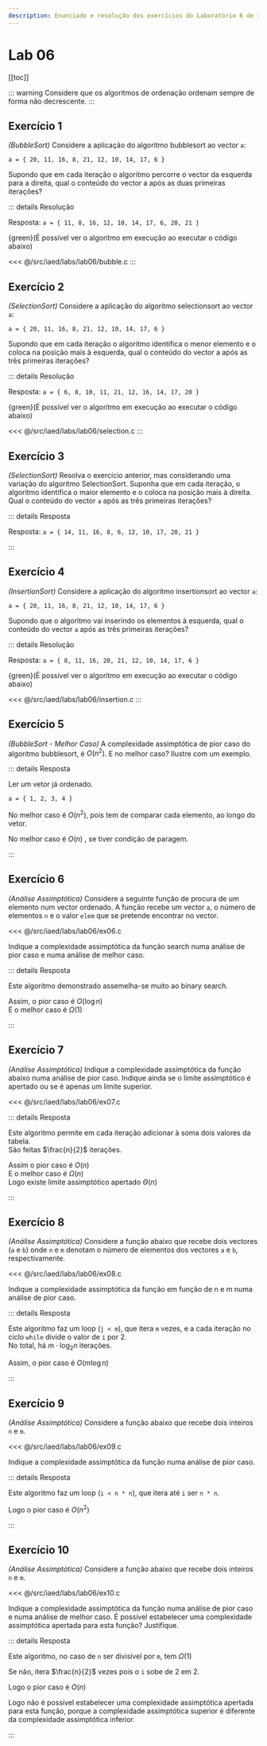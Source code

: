 ```yaml
---
description: Enunciado e resolução dos exercícios do Laboratório 6 de IAED
---
```


# Lab 06

[[toc]]

::: warning
Considere que os algoritmos de ordenação ordenam sempre de forma não decrescente.
:::

## Exercício 1

_(BubbleSort)_ Considere a aplicação do algoritmo bubblesort ao vector `a`:

`a = { 20, 11, 16, 8, 21, 12, 10, 14, 17, 6 }`

Supondo que em cada iteração o algoritmo percorre o vector da esquerda para a direita, qual o conteúdo do vector a após as duas primeiras iterações?

::: details Resolução

Resposta: `a = { 11, 8, 16, 12, 10, 14, 17, 6, 20, 21 }`

{green}(É possível ver o algoritmo em execução ao executar o código abaixo)

<code-group>
<code-block
title="Bubble Sort">
<<< @/src/iaed/labs/lab06/bubble.c

</code-block>
</code-group>
:::

## Exercício 2

_(SelectionSort)_ Considere a aplicação do algoritmo selectionsort ao vector `a`:

`a = { 20, 11, 16, 8, 21, 12, 10, 14, 17, 6 }`

Supondo que em cada iteração o algoritmo identifica o menor elemento e o coloca na posição mais à esquerda, qual o conteúdo do vector a após as três primeiras iterações?

::: details Resolução

Resposta: `a = { 6, 8, 10, 11, 21, 12, 16, 14, 17, 20 }`

{green}(É possível ver o algoritmo em execução ao executar o código abaixo)

<code-group>
<code-block
title="Selection Sort">
<<< @/src/iaed/labs/lab06/selection.c
</code-block>
</code-group>
:::

## Exercício 3

_(SelectionSort)_ Resolva o exercício anterior, mas considerando uma variação do algoritmo SelectionSort. Suponha que em cada iteração, o algoritmo identifica o maior elemento e o coloca na posição mais à direita. Qual o conteúdo do vector `a` após as três primeiras iterações?

::: details Resposta

Resposta: `a = { 14, 11, 16, 8, 6, 12, 10, 17, 20, 21 }`

:::

## Exercício 4

_(InsertionSort)_ Considere a aplicação do algoritmo insertionsort ao vector `a`:

`a = { 20, 11, 16, 8, 21, 12, 10, 14, 17, 6 }`

Supondo que o algoritmo vai inserindo os elementos à esquerda, qual o conteúdo do vector `a` após as três primeiras iterações?

::: details Resolução

Resposta: `a = { 8, 11, 16, 20, 21, 12, 10, 14, 17, 6 }`

{green}(É possível ver o algoritmo em execução ao executar o código abaixo)

<code-group>
<code-block
title="Insertion Sort">
<<< @/src/iaed/labs/lab06/insertion.c
</code-block>
</code-group>
:::

## Exercício 5

_(BubbleSort - Melhor Caso)_ A complexidade assimptótica de pior caso do algoritmo bubblesort, é $O(n^2)$.
E no melhor caso? Ilustre com um exemplo.

::: details Resposta

Ler um vetor já ordenado.

`a = { 1, 2, 3, 4 }`

No melhor caso é $O(n^2)$, pois tem de comparar cada elemento, ao longo do vetor.

No melhor caso é $O(n)$ , se tiver condição de paragem.

:::

## Exercício 6

_(Análise Assimptótica)_ Considere a seguinte função de procura de um elemento num vector ordenado.
A função recebe um vector `a`, o número de elementos `n` e o valor `elem` que se pretende encontrar no vector.

<<< @/src/iaed/labs/lab06/ex06.c

Indique a complexidade assimptótica da função search numa análise de pior caso e numa análise de melhor caso.

::: details Resposta

Este algoritmo demonstrado assemelha-se muito ao binary search.

Assim, o pior caso é $O(\log n)$  
E o melhor caso é $\Omega(1)$

:::

## Exercício 7

_(Análise Assimptótica)_ Indique a complexidade assimptótica da função abaixo numa análise de pior caso.
Indique ainda se o limite assimptótico é apertado ou se é apenas um limite superior.

<<< @/src/iaed/labs/lab06/ex07.c

::: details Resposta

Este algoritmo permite em cada iteração adicionar à soma dois valores da tabela.  
São feitas $\frac{n}{2}$ iterações.

Assim o pior caso é $O(n)$  
E o melhor caso é $\Omega(n)$  
Logo existe limite assimptótico apertado $\Theta(n)$

:::

## Exercício 8

_(Análise Assimptótica)_ Considere a função abaixo que recebe dois vectores (`a` e `b`)
onde `n` e `m` denotam o número de elementos dos vectores `a` e `b`, respectivamente.

<<< @/src/iaed/labs/lab06/ex08.c

Indique a complexidade assimptótica da função em função de n e m numa análise de pior caso.

::: details Resposta

Este algoritmo faz um loop (`j < m`), que itera `m` vezes, e a cada iteração no ciclo `while` divide o
valor de `i` por 2.  
No total, há $m\cdot \log_2 n$ iterações.

Assim, o pior caso é $O(m \log n)$

:::

## Exercício 9

_(Análise Assimptótica)_ Considere a função abaixo que recebe dois inteiros `n` e `m`.

<<< @/src/iaed/labs/lab06/ex09.c

Indique a complexidade assimptótica da função numa análise de pior caso.

::: details Resposta

Este algoritmo faz um loop (`i < n * n`), que itera até `i` ser `n * n`.

Logo o pior caso é $O(n^2)$

:::

## Exercício 10

_(Análise Assimptótica)_ Considere a função abaixo que recebe dois inteiros `n` e `m`.

<<< @/src/iaed/labs/lab06/ex10.c

Indique a complexidade assimptótica da função numa análise de pior caso e numa análise de melhor caso.
É possível estabelecer uma complexidade assimptótica apertada para esta função? Justifique.

::: details Resposta

Este algoritmo, no caso de `n` ser divisível por `m`, tem $\Omega(1)$

Se não, itera $\frac{n}{2}$ vezes pois o `i` sobe de 2 em 2.

Logo o pior caso é $O(n)$

Logo não é possível estabelecer uma complexidade assimptótica apertada para esta função,
porque a complexidade assimptótica superior é diferente da complexidade assimptótica inferior.

:::
